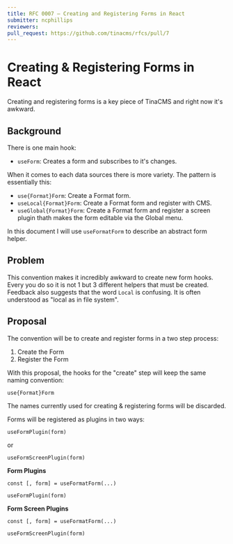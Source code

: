 ```yaml
---
title: RFC 0007 – Creating and Registering Forms in React
submitter: ncphillips
reviewers:
pull_request: https://github.com/tinacms/rfcs/pull/7
---
```


# Creating & Registering Forms in React

Creating and registering forms is a key piece of TinaCMS and right now it's awkward.

## Background

There is one main hook:

- `useForm`: Creates a form and subscribes to it's changes.

When it comes to each data sources there is more variety. The pattern is essentially this:

- `use{Format}Form`: Create a Format form.
- `useLocal{Format}Form`: Create a Format form and register with CMS.
- `useGlobal{Format}Form`: Create a Format form and register a screen plugin thath makes the form editable via the Global menu.

In this document I will use `useFormatForm` to describe an abstract form helper.

## Problem

This convention makes it incredibly awkward to create new form hooks. Every you do so it is not 1 but 3 different helpers that must be created. Feedback also suggests that the word `Local` is confusing. It is often understood as "local as in file system".

## Proposal

The convention will be to create and register forms in a two step process:

1. Create the Form
2. Register the Form

With this proposal, the hooks for the "create" step will keep the same naming convention:

```
use{Format}Form
```

The names currently used for creating & registering forms will be discarded.

Forms will be registered as plugins in two ways:

```
useFormPlugin(form)
```

or

```
useFormScreenPlugin(form)
```

**Form Plugins**

```tsx
const [, form] = useFormatForm(...)

useFormPlugin(form)
```

**Form Screen Plugins**

```tsx
const [, form] = useFormatForm(...)

useFormScreenPlugin(form)
```
